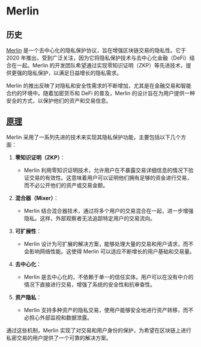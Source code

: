 # Merlin

## 历史
[Merlin](https://merlinchain.io/) 是一个去中心化的隐私保护协议，旨在增强区块链交易的隐私性。它于 2020 年推出，受到广泛关注，因为它将隐私保护技术与去中心化金融（DeFi）结合在一起。Merlin 的开发团队希望通过实现零知识证明（ZKP）等先进技术，提供更强的隐私保护，以满足日益增长的隐私需求。

<DocsAD/>

Merlin 的推出反映了对隐私和安全性需求的不断增加，尤其是在金融交易和智能合约的环境中。随着加密货币和 DeFi 的普及，Merlin 的设计旨在为用户提供一种安全的方式，以保护他们的资产和交易信息。

## [原理](https://scan.merlinchain.io/)
Merlin 采用了一系列先进的技术来实现其隐私保护功能，主要包括以下几个方面：

1. **零知识证明（ZKP）**：
   - Merlin 利用零知识证明技术，允许用户在不暴露交易详细信息的情况下验证交易的有效性。这意味着用户可以证明他们拥有足够的资金进行交易，而不必公开他们的资产或交易金额。

2. **混合器（Mixer）**：
   - Merlin 结合混合器技术，通过将多个用户的交易混合在一起，进一步增强隐私。这样，外部观察者无法追踪特定用户的交易流向。

3. **可扩展性**：
   - Merlin 设计为可扩展的解决方案，能够处理大量的交易和用户请求，而不会影响网络性能。这使得 Merlin 可以适应不断增长的用户基础和交易量。

4. **去中心化**：
   - Merlin 是去中心化的，不依赖于单一的信任实体。用户可以在没有中介的情况下直接进行交易，增强了系统的安全性和抗审查性。

5. **资产隐私**：
   - Merlin 支持多种资产的隐私交易，使用户能够安全地进行资产转移，而不必担心外部监视和数据泄露。

通过这些机制，Merlin 实现了对交易和用户身份的保护，为希望在区块链上进行私密交易的用户提供了一个可靠的解决方案。
